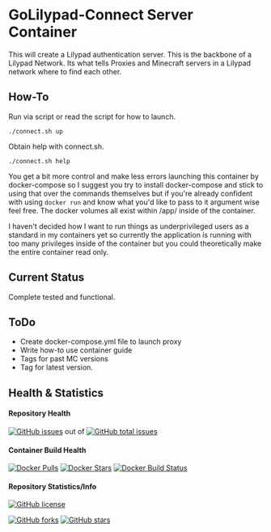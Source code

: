 # GoLilypad-Connect Server Container

This will create a Lilypad authentication server.  This is the backbone of a Lilypad Network.  Its what tells Proxies and Minecraft servers in a Lilypad network where to find each other.

## How-To

Run via script or read the script for how to launch.

    ./connect.sh up

Obtain help with connect.sh.

    ./connect.sh help

You get a bit more control and make less errors launching this container by docker-compose so I suggest you try to install docker-compose and stick to using that over the commands themselves but if you're already confident with using `docker run` and know what you'd like to pass to it argument wise feel free.  The docker volumes all exist within /app/ inside of the container.  

I haven't decided how I want to run things as underprivileged users as a standard in my containers yet so currently the application is running with too many privileges inside of the container but you could theoretically make the entire container read only.

## Current Status

Complete tested and functional.

## ToDo

- Create docker-compose.yml file to launch proxy
- Write how-to use container guide
- Tags for past MC versions
- Tag for latest version.

## Health & Statistics

#### Repository Health

[![GitHub issues](https://img.shields.io/github/issues/chamunks/Lilypad-Connect.svg?style=flat-square)](https://github.com/chamunks/Lilypad-Connect) out of [![GitHub total issues](https://img.shields.io/github/issues-raw/chamunks/Lilypad-Connect.svg?style=flat-square)](https://github.com/chamunks/Lilypad-Connect)

#### Container Build Health

[![Docker Pulls](https://img.shields.io/docker/pulls/chamunks/Lilypad-Connect.svg?style=flat-square)](https://registry.hub.docker.com/u/chamunks/Lilypad-Connect/)
[![Docker Stars](https://img.shields.io/docker/stars/chamunks/Lilypad-Connect.svg?style=flat-square)](https://registry.hub.docker.com/u/chamunks/Lilypad-Connect/)
[![Docker Build Status](http://hubstatus.container42.com/chamunks/Lilypad-Connect)](https://registry.hub.docker.com/u/chamunks/Lilypad-Connect)

#### Repository Statistics/Info

[![GitHub license](https://img.shields.io/github/license/chamunks/Lilypad-Connect.svg?style=flat-square)](https://github.com/chamunks/Lilypad-Connect)

[![GitHub forks](https://img.shields.io/github/forks/chamunks/Lilypad-Connect.svg?style=flat-square)](https://github.com/chamunks/Lilypad-Connect)
[![GitHub stars](https://img.shields.io/github/stars/chamunks/Lilypad-Connect.svg?style=flat-square)](https://github.com/chamunks/Lilypad-Connect)
